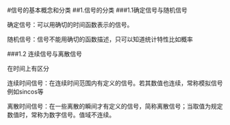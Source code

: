 #信号的基本概念和分类
##1.信号的分类
###1.1确定信号与随机信号

确定信号：可以用确切的时间函数表示的信号。

随机信号：信号不能用确切的函数描述，只可以知道统计特性比如概率

###1.2 连续信号与离散信号

在时间上有区分

连续时间信号：在连续时间范围内有定义的信号。若其数值也连续，常称模拟信号 例如sincos等

离散时间信号：在一些离散的瞬间才有定义的信号，简称离散信号；当取值为规定数值时，常称为数字信号。值域不连续。